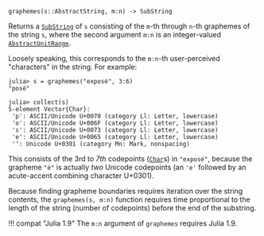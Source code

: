 ```
graphemes(s::AbstractString, m:n) -> SubString
```

Returns a [`SubString`](@ref) of `s` consisting of the `m`-th through `n`-th graphemes of the string `s`, where the second argument `m:n` is an integer-valued [`AbstractUnitRange`](@ref).

Loosely speaking, this corresponds to the `m:n`-th user-perceived "characters" in the string.  For example:

```jldoctest
julia> s = graphemes("exposé", 3:6)
"posé"

julia> collect(s)
5-element Vector{Char}:
 'p': ASCII/Unicode U+0070 (category Ll: Letter, lowercase)
 'o': ASCII/Unicode U+006F (category Ll: Letter, lowercase)
 's': ASCII/Unicode U+0073 (category Ll: Letter, lowercase)
 'e': ASCII/Unicode U+0065 (category Ll: Letter, lowercase)
 '́': Unicode U+0301 (category Mn: Mark, nonspacing)
```

This consists of the 3rd to *7th* codepoints ([`Char`](@ref)s) in `"exposé"`, because the grapheme `"é"` is actually *two* Unicode codepoints (an `'e'` followed by an acute-accent combining character U+0301).

Because finding grapheme boundaries requires iteration over the string contents, the `graphemes(s, m:n)` function requires time proportional to the length of the string (number of codepoints) before the end of the substring.

!!! compat "Julia 1.9"
    The `m:n` argument of `graphemes` requires Julia 1.9.

